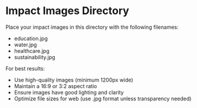 # Impact Images Directory

Place your impact images in this directory with the following filenames:

* education.jpg
* water.jpg
* healthcare.jpg
* sustainability.jpg

For best results:

* Use high-quality images (minimum 1200px wide)
* Maintain a 16:9 or 3:2 aspect ratio
* Ensure images have good lighting and clarity
* Optimize file sizes for web (use .jpg format unless transparency needed)